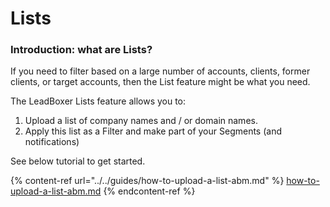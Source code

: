 # Lists



### Introduction: what are Lists?

If you need to filter based on a large number of accounts, clients, former clients, or target accounts, then the List feature might be what you need.

The LeadBoxer Lists feature allows you to:&#x20;

1. Upload a list of company names and / or domain names.&#x20;
2. Apply this list as a Filter and make part of your Segments (and notifications)

See below tutorial to get started.

{% content-ref url="../../guides/how-to-upload-a-list-abm.md" %}
[how-to-upload-a-list-abm.md](../../guides/how-to-upload-a-list-abm.md)
{% endcontent-ref %}
